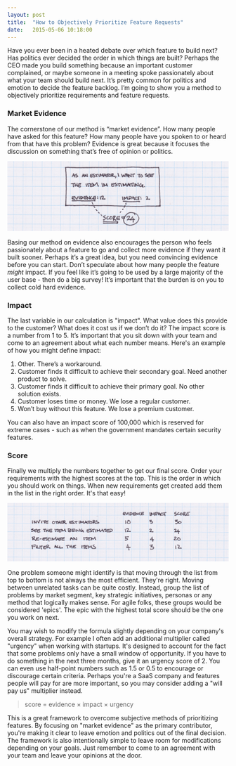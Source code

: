 ```yaml
---
layout: post
title:  "How to Objectively Prioritize Feature Requests"
date:   2015-05-06 10:18:00
---
```

Have you ever been in a heated debate over which feature to build next? Has politics ever decided the order in which things are built? Perhaps the CEO made you build something because an important customer complained, or maybe someone in a meeting spoke passionately about what your team should build next. It’s pretty common for politics and emotion to decide the feature backlog. I’m going to show you a method to objectively prioritize requirements and feature requests.

<!--more-->

<!--

Once you’ve [said ‘yes’ to a feature request](/2014/10/20/when-to-say-yes.html), it’s time to turn it into a requirement that’s going to live in your product’s backlog. Our goal is to give a *score* to our requirement that will determine its priority against other requirements. But before we can do that we need to turn our feature request into a requirement. 

!["Feature Requests 1"](/assets/images/articles/feature-priority-1.png)

Feature requests can come from anywhere: email, Twitter, customer interviews etc. At first glance they may seem unrelated - often times because the customer is asking for a solution and not stating the problem. It’s your job as a Product Manager to read between the lines and determine the real problem the user is experiencing. You should have a few similar feature requests that you can rewrite into one problem statement (aka: a requirement). Focusing on problems instead of requests makes it more manageable since one problem is derived from many (slightly different) requests.

-->

### Market Evidence

The cornerstone of our method is “market evidence”. How many people have asked for this feature? How many people have you spoken to or heard from that have this problem? Evidence is great because it focuses the discussion on something that’s free of opinion or politics.

!["Feature Requests 1"](/assets/images/articles/feature-priority-2.png)

Basing our method on evidence also encourages the person who feels passionately about a feature to go and collect more evidence if they want it built sooner. Perhaps it’s a great idea, but you need convincing evidence before you can start. Don’t speculate about how many people the feature *might* impact. If you feel like it’s going to be used by a large majority of the user base - then do a big survey! It’s important that the burden is on you to collect cold hard evidence.

### Impact

The last variable in our calculation is "impact". What value does this provide to the customer? What does it cost us if we don’t do it? The impact score is a number from 1 to 5. It’s important that you sit down with your team and come to an agreement about what each number means. Here's an example of how you might define impact:

1. Other. There’s a workaround.
2. Customer finds it difficult to achieve their secondary goal. Need another product to solve.
3. Customer finds it difficult to achieve their primary goal. No other solution exists.
4. Customer loses time or money. We lose a regular customer.
5. Won’t buy without this feature. We lose a premium customer.

You can also have an impact score of 100,000 which is reserved for extreme cases - such as when the government mandates certain security features.

### Score

Finally we multiply the numbers together to get our final score. Order your requirements with the highest scores at the top. This is the order in which you should work on things. When new requirements get created add them in the list in the right order. It's that easy!

!["Feature Requests 1"](/assets/images/articles/feature-priority-3.png)

One problem someone might identify is that moving through the list from top to bottom is not always the most efficient. They're right. Moving between unrelated tasks can be quite costly. Instead, group the list of problems by market segment, key strategic initiatives, personas or any method that logically makes sense. For agile folks, these groups would be considered 'epics'. The epic with the highest total score should be the one you work on next. 

You may wish to modify the formula slightly depending on your company's overall strategy. For example I often add an additional multiplier called "urgency" when working with startups. It's designed to account for the fact that some problems only have a small window of opportunity. If you have to do something in the next three months, give it an urgency score of 2. You can even use half-point numbers such as 1.5 or 0.5 to encourage or discourage certain criteria. Perhaps you're a SaaS company and features people will pay for are more important, so you may consider adding a "will pay us" multiplier instead.

> score = evidence &times; impact &times; urgency

This is a great framework to overcome subjective methods of prioritizing features. By focusing on "market evidence" as the primary contributor, you're making it clear to leave emotion and politics out of the final decision. The framework is also intentionally simple to leave room for modifications depending on your goals. Just remember to come to an agreement with your team and leave your opinions at the door.